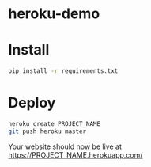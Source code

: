 # heroku-demo

# Install

```bash
pip install -r requirements.txt
```

# Deploy

```bash
heroku create PROJECT_NAME
git push heroku master
```

Your website should now be live at https://PROJECT_NAME.herokuapp.com/